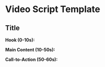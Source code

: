 # Video Script Template

## Title

**Hook (0-10s):**

**Main Content (10-50s):**

**Call-to-Action (50-60s):**
